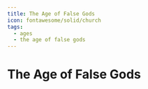 ```yaml
---
title: The Age of False Gods
icon: fontawesome/solid/church
tags:
  - ages
  - the age of false gods
---
```


# The Age of False Gods

